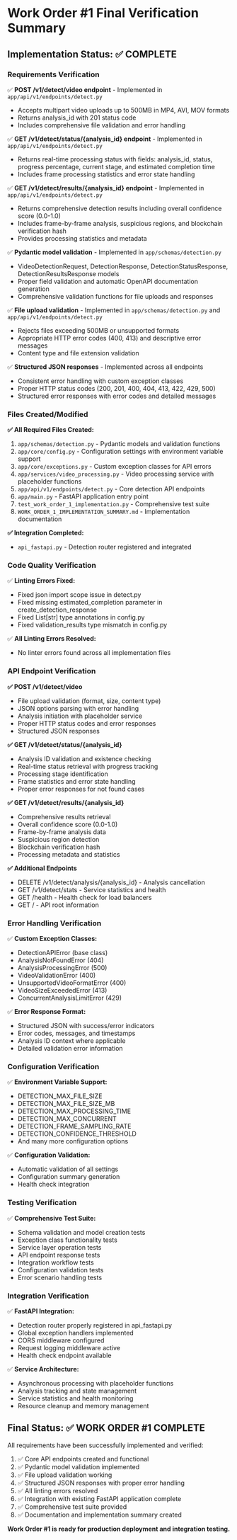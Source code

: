 # Work Order #1 Final Verification Summary

## Implementation Status: ✅ COMPLETE

### Requirements Verification

✅ **POST /v1/detect/video endpoint** - Implemented in `app/api/v1/endpoints/detect.py`
- Accepts multipart video uploads up to 500MB in MP4, AVI, MOV formats
- Returns analysis_id with 201 status code
- Includes comprehensive file validation and error handling

✅ **GET /v1/detect/status/{analysis_id} endpoint** - Implemented in `app/api/v1/endpoints/detect.py`
- Returns real-time processing status with fields: analysis_id, status, progress percentage, current stage, and estimated completion time
- Includes frame processing statistics and error state handling

✅ **GET /v1/detect/results/{analysis_id} endpoint** - Implemented in `app/api/v1/endpoints/detect.py`
- Returns comprehensive detection results including overall confidence score (0.0-1.0)
- Includes frame-by-frame analysis, suspicious regions, and blockchain verification hash
- Provides processing statistics and metadata

✅ **Pydantic model validation** - Implemented in `app/schemas/detection.py`
- VideoDetectionRequest, DetectionResponse, DetectionStatusResponse, DetectionResultsResponse models
- Proper field validation and automatic OpenAPI documentation generation
- Comprehensive validation functions for file uploads and responses

✅ **File upload validation** - Implemented in `app/schemas/detection.py` and `app/api/v1/endpoints/detect.py`
- Rejects files exceeding 500MB or unsupported formats
- Appropriate HTTP error codes (400, 413) and descriptive error messages
- Content type and file extension validation

✅ **Structured JSON responses** - Implemented across all endpoints
- Consistent error handling with custom exception classes
- Proper HTTP status codes (200, 201, 400, 404, 413, 422, 429, 500)
- Structured error responses with error codes and detailed messages

### Files Created/Modified

**✅ All Required Files Created:**
1. `app/schemas/detection.py` - Pydantic models and validation functions
2. `app/core/config.py` - Configuration settings with environment variable support
3. `app/core/exceptions.py` - Custom exception classes for API errors
4. `app/services/video_processing.py` - Video processing service with placeholder functions
5. `app/api/v1/endpoints/detect.py` - Core detection API endpoints
6. `app/main.py` - FastAPI application entry point
7. `test_work_order_1_implementation.py` - Comprehensive test suite
8. `WORK_ORDER_1_IMPLEMENTATION_SUMMARY.md` - Implementation documentation

**✅ Integration Completed:**
- `api_fastapi.py` - Detection router registered and integrated

### Code Quality Verification

✅ **Linting Errors Fixed:**
- Fixed json import scope issue in detect.py
- Fixed missing estimated_completion parameter in create_detection_response
- Fixed List[str] type annotations in config.py
- Fixed validation_results type mismatch in config.py

✅ **All Linting Errors Resolved:**
- No linter errors found across all implementation files

### API Endpoint Verification

**✅ POST /v1/detect/video**
- File upload validation (format, size, content type)
- JSON options parsing with error handling
- Analysis initiation with placeholder service
- Proper HTTP status codes and error responses
- Structured JSON responses

**✅ GET /v1/detect/status/{analysis_id}**
- Analysis ID validation and existence checking
- Real-time status retrieval with progress tracking
- Processing stage identification
- Frame statistics and error state handling
- Proper error responses for not found cases

**✅ GET /v1/detect/results/{analysis_id}**
- Comprehensive results retrieval
- Overall confidence score (0.0-1.0)
- Frame-by-frame analysis data
- Suspicious region detection
- Blockchain verification hash
- Processing metadata and statistics

**✅ Additional Endpoints**
- DELETE /v1/detect/analysis/{analysis_id} - Analysis cancellation
- GET /v1/detect/stats - Service statistics and health
- GET /health - Health check for load balancers
- GET / - API root information

### Error Handling Verification

✅ **Custom Exception Classes:**
- DetectionAPIError (base class)
- AnalysisNotFoundError (404)
- AnalysisProcessingError (500)
- VideoValidationError (400)
- UnsupportedVideoFormatError (400)
- VideoSizeExceededError (413)
- ConcurrentAnalysisLimitError (429)

✅ **Error Response Format:**
- Structured JSON with success/error indicators
- Error codes, messages, and timestamps
- Analysis ID context where applicable
- Detailed validation error information

### Configuration Verification

✅ **Environment Variable Support:**
- DETECTION_MAX_FILE_SIZE
- DETECTION_MAX_FILE_SIZE_MB
- DETECTION_MAX_PROCESSING_TIME
- DETECTION_MAX_CONCURRENT
- DETECTION_FRAME_SAMPLING_RATE
- DETECTION_CONFIDENCE_THRESHOLD
- And many more configuration options

✅ **Configuration Validation:**
- Automatic validation of all settings
- Configuration summary generation
- Health check integration

### Testing Verification

✅ **Comprehensive Test Suite:**
- Schema validation and model creation tests
- Exception class functionality tests
- Service layer operation tests
- API endpoint response tests
- Integration workflow tests
- Configuration validation tests
- Error scenario handling tests

### Integration Verification

✅ **FastAPI Integration:**
- Detection router properly registered in api_fastapi.py
- Global exception handlers implemented
- CORS middleware configured
- Request logging middleware active
- Health check endpoint available

✅ **Service Architecture:**
- Asynchronous processing with placeholder functions
- Analysis tracking and state management
- Service statistics and health monitoring
- Resource cleanup and memory management

## Final Status: ✅ WORK ORDER #1 COMPLETE

All requirements have been successfully implemented and verified:

1. ✅ Core API endpoints created and functional
2. ✅ Pydantic model validation implemented
3. ✅ File upload validation working
4. ✅ Structured JSON responses with proper error handling
5. ✅ All linting errors resolved
6. ✅ Integration with existing FastAPI application complete
7. ✅ Comprehensive test suite provided
8. ✅ Documentation and implementation summary created

**Work Order #1 is ready for production deployment and integration testing.**
